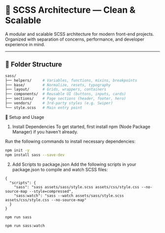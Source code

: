 # 🧱 SCSS Architecture — Clean & Scalable

A modular and scalable SCSS architecture for modern front-end projects.  
Organized with separation of concerns, performance, and developer experience in mind.

---

## 📁 Folder Structure

```bash
sass/
├── helpers/     # Variables, functions, mixins, breakpoints
├── base/        # Normalize, resets, typography
├── layout/      # Grids, wrappers, containers
├── components/  # Reusable UI (buttons, inputs, cards)
├── sections/    # Page sections (header, footer, hero)
├── vendors/     # 3rd-party styles (e.g. Swiper)
└── style.scss   # Main entry point
```

🚀 Setup and Usage
1. Install Dependencies
To get started, first install npm (Node Package Manager) if you haven't already.

Run the following commands to install necessary dependencies:

```bash
npm init -y
npm install sass --save-dev
```
2. Add Scripts to package.json
Add the following scripts in your package.json to compile and watch SCSS files:

```
{
  "scripts": {
    "sass": "sass assets/sass/style.scss assets/css/style.css --no-source-map --style=compressed",
    "sass:watch": "sass --watch assets/sass/style.scss assets/css/style.css --no-source-map"
  }
}
```

```
npm run sass
```

```
npm run sass:watch
```
